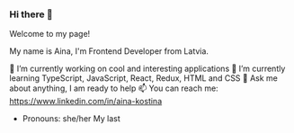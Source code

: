 ### Hi there 👋

Welcome to my page!

My name is Aina, I'm Frontend Developer from Latvia.


🔭 I’m currently working on cool and interesting applications
🌱 I’m currently learning TypeScript, JavaScript, React, Redux, HTML and CSS
💬 Ask me about anything, I am ready to help
📫 You can reach me: https://www.linkedin.com/in/aina-kostina
* Pronouns: she/her
My last 
